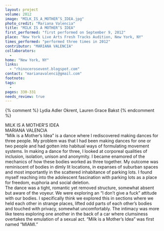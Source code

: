 ```yaml
---
layout: project
volume: 2012
image: "MILK_IS_A_MOTHER’S_IDEA.jpg"
photo_credit: "Mariana Valencia"
title: "MILK IS A MOTHER’S IDEA"
first_performed: "first performed on September 9, 2012"
place: "New York Live Arts Fresh Tracks Audition, New York, NY"
times_performed: "performed three times in 2012"
contributor: "MARIANA VALENCIA"
collaborators: 
  - 
home: "New York, NY"
links: 
  - "rhinocerosevent.blogspot.com"
contact: "marianavalenci@gmail.com"
footnote: 
tags: 
  - 
pages: 330-331
needs_review: true
---
```


{% comment %} 
Lydia Adler Okrent, Lauren Grace Bakst
{% endcomment %}

 MILK IS A MOTHER’S IDEA  
 MARIANA VALENCIA  
 “Milk is a Mother’s Idea” is a dance where I rediscovered making dances for three people. My problem was that I had been making dances for one or two people and had gotten into habitual ways of formulating movement systems. In making a dance for three, I looked at corporeal qualities of inclusion, isolation, unison and anonymity. I became enamored of the mechanics of how these bodies worked as three together. My outcome was reminiscent of bodies in dimly lit locations, in expanses of suburban spaces and most importantly in the scattered inhabitance of parking lots. I found myself reaching into the adolescent fascination with parking lots as a place for freedom, euphoria and social deletion.  
 The dance was a tight, romantic yet removed structure, somewhat absent but aware of the voyeur. We were exploring an “I don’t give a fuck” attitude with our bodies. I specifically think we explored this in sections where we held each other in strange places, lifted odd parts of each other’s bodies and touched with privacy, somewhat uncomfortably. The intimacy was more like teens exploring one another in the back of a car where clumsiness overtakes the emulation of a sexual act. “Milk is a Mother’s Idea” was first named “MIAMI.” 
